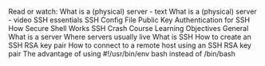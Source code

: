 Read or watch:
What is a (physical) server - text
What is a (physical) server - video
SSH essentials
SSH Config File
Public Key Authentication for SSH
How Secure Shell Works
SSH Crash Course
Learning Objectives
General
What is a server
Where servers usually live
What is SSH
How to create an SSH RSA key pair
How to connect to a remote host using an SSH RSA key pair
The advantage of using #!/usr/bin/env bash instead of /bin/bash
